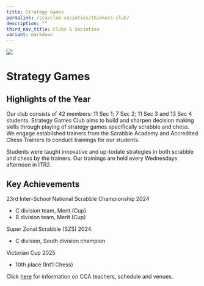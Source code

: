 ```yaml
---
title: Strategy Games
permalink: /cca/club-societies/thinkers-club/
description: ""
third_nav_title: Clubs & Societies
variant: markdown
---
```

![](/images/CCA/strategygames.jpg)


Strategy Games
==============


## **Highlights of the Year**


Our club consists of 42 members: 11 Sec 1; 7
Sec 2; 11 Sec 3 and 13 Sec 4 students. Strategy
Games Club aims to build and sharpen
decision making skills through playing of
strategy games specifically scrabble and
chess. We engage established trainers from
the Scrabble Academy and Accredited Chess
Trainers to conduct trainings for our students.

Students were taught innovative and up-todate
strategies in both scrabble and chess
by the trainers. Our trainings are held every
Wednesdays afternoon in ITR2.


## **Key Achievements**

23rd Inter-School National Scrabble Championship 2024 
* C division team, Merit (Cup)
* B division team, Merit (Cup)

Super Zonal Scrabble (SZS) 2024. 
* C division, South division champion

Victorian Cup 2025
* 10th place (Int’l Chess)

Click [here](https://www.queenstownsec.moe.edu.sg/cca-scheduled-venues/) for information on CCA teachers, schedule and venues.